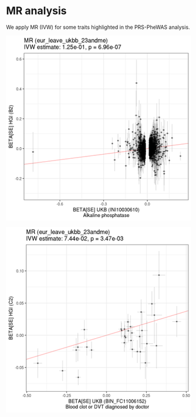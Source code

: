 # MR analysis

We apply MR (IVW) for some traits highlighted in the PRS-PheWAS analysis.

![[B2.eur_leave_ukbb_23andme.INI10030610.png](B2.eur_leave_ukbb_23andme.INI10030610.png)](B2.eur_leave_ukbb_23andme.INI10030610.png)

![[C2.eur_leave_ukbb_23andme.BIN_FC11006152.png](C2.eur_leave_ukbb_23andme.BIN_FC11006152.png)](C2.eur_leave_ukbb_23andme.BIN_FC11006152.png)
